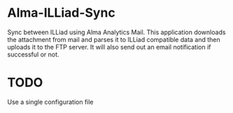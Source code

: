 # Alma-ILLiad-Sync
Sync between ILLiad using Alma Analytics Mail. This application downloads the attachment from mail and parses it to ILLiad compatible data and then uploads it to the FTP server. It will also send out an email notification if successful or not.

# TODO
Use a single configuration file
